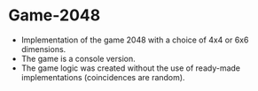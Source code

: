 # Game-2048
* Implementation of the game 2048 with a choice of 4x4 or 6x6 dimensions.
* The game is a console version.
* The game logic was created without the use of ready-made implementations (coincidences are random).
